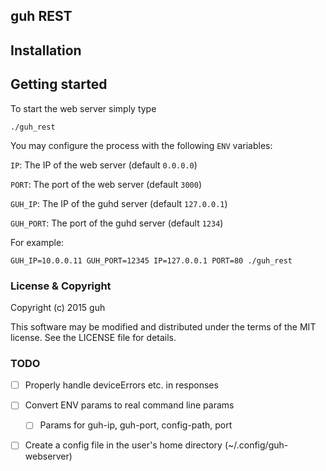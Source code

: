 ## guh REST

## Installation

## Getting started

To start the web server simply type

    ./guh_rest

You may configure the process with the following `ENV` variables:

`IP`: The IP of the web server (default `0.0.0.0`)

`PORT`: The port of the web server (default `3000`)

`GUH_IP`: The IP of the guhd server (default `127.0.0.1`)

`GUH_PORT`: The port of the guhd server (default `1234`)

For example:

    GUH_IP=10.0.0.11 GUH_PORT=12345 IP=127.0.0.1 PORT=80 ./guh_rest

### License & Copyright

Copyright (c) 2015 guh

This software may be modified and distributed under the terms of the MIT license. See the LICENSE file for details.

### TODO

 - [ ] Properly handle deviceErrors etc. in responses
 - [ ] Convert ENV params to real command line params
   - [ ] Params for guh-ip, guh-port, config-path, port
 - [ ] Create a config file in the user's home directory (~/.config/guh-webserver)

